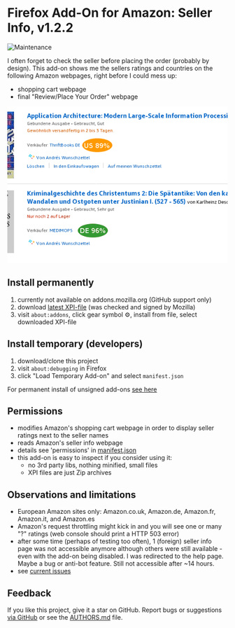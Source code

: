 # Firefox Add-On for Amazon: Seller Info, v1.2.2

![Maintenance](https://img.shields.io/maintenance/yes/2020.svg)

I often forget to check the seller before placing the order (probably by design).
This add-on shows me the sellers ratings and countries on the following Amazon webpages, right before I could mess up:

- shopping cart webpage 
- final "Review/Place Your Order" webpage


![Screenshot](README-screenshot.png?raw=true "Screenshot")


## Install permanently

1. currently not available on addons.mozilla.org (GitHub support only)
2. download [latest XPI-file](https://github.com/andre-st/amazon-sellerinfo/releases) (was checked and signed by Mozilla)
3. visit `about:addons`, click gear symbol &#9881;, install from file, select downloaded XPI-file 


## Install temporary (developers)

1. download/clone this project
2. visit `about:debugging` in Firefox
3. click "Load Temporary Add-on" and select `manifest.json`

For permanent install of unsigned add-ons [see here](https://support.mozilla.org/en-US/kb/add-on-signing-in-firefox#w_what-are-my-options-if-i-want-to-use-an-unsigned-add-on-advanced-users)


## Permissions

- modifies Amazon's shopping cart webpage in order to display seller ratings next to the seller names
- reads Amazon's seller info webpage
- details see 'permissions' in [manifest.json](manifest.json)
- this add-on is easy to inspect if you consider using it:
	- no 3rd party libs, nothing minified, small files
	- XPI files are just Zip archives


## Observations and limitations

- European Amazon sites only: Amazon.co.uk, Amazon.de, Amazon.fr, Amazon.it, and Amazon.es
- Amazon's request throttling might kick in and you will see one or many "?" ratings (web console should print a HTTP 503 error)
- after some time (perhaps of testing too often), 1 (foreign) seller info page was not accessible anymore although others were still available - even with the add-on being disabled. 
	I was redirected to the help page. Maybe a bug or anti-bot feature. Still not accessible after ~14 hours.
- see [current issues](https://github.com/andre-st/amazon-sellerinfo/issues)



## Feedback

If you like this project, give it a star on GitHub.
Report bugs or suggestions [via GitHub](https://github.com/andre-st/firefox-whewtab/issues)
or see the [AUTHORS.md](AUTHORS.md) file.

